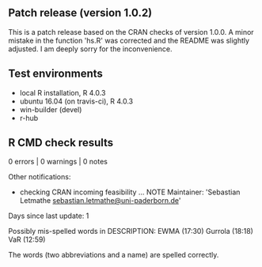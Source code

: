 ## Patch release (version 1.0.2)
This is a patch release based on the CRAN checks of version 1.0.0.
A minor mistake in the function 'hs.R' was corrected and the
README was slightly adjusted.
I am deeply sorry for the inconvenience.

## Test environments
* local R installation, R 4.0.3
* ubuntu 16.04 (on travis-ci), R 4.0.3
* win-builder (devel)
* r-hub

## R CMD check results

0 errors | 0 warnings | 0 notes


Other notifications:

* checking CRAN incoming feasibility ... NOTE
Maintainer: 'Sebastian Letmathe <sebastian.letmathe@uni-paderborn.de>'

Days since last update: 1


Possibly mis-spelled words in DESCRIPTION:
  EWMA (17:30)
  Gurrola (18:18)
  VaR (12:59)

The words (two abbreviations and a name) are spelled correctly.
